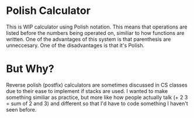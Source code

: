 # Polish Calculator
This is WIP calculator using Polish notation. This means that operations are listed before the numbers being operated on, 
similiar to how functions are written. One of the advantages of this system is that parenthesis are unneccesary. One of 
the disadvantages is that it's Polish.

# But Why?
Reverse polish (postfix) calculators are sometimes discussed in CS classes due to their ease to implement if stacks are 
used. I wanted to make something similiar as practice, but more like how people actually talk (+ 2 3 = sum of 2 and 3) 
and different so that I'd have to code something I haven't seen before.
